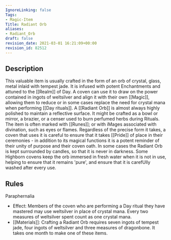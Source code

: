 ```yaml
---
IgnoreLinking: false
Tags:
- Magic-Item
Title: Radiant Orb
aliases:
- Radiant_Orb
draft: false
revision_date: 2021-03-01 16:21:09+00:00
revision_id: 82512
---
```


## Description
This valuable item is usually crafted in the form of an orb of crystal, glass, metal inlaid with tempest jade. It is infused with potent Enchantments and attuned to the [[Realm]] of Day. A coven can use it to draw on the power contained in ingots of weltsilver and align it with their own [[Magic]], allowing them to reduce or in some cases replace the need for crystal mana when performing [[Day rituals]].
A [[Radiant Orb]] is almost always highly polished to maintain a reflective surface. It might be crafted as a bowl or mirror, a brazier, or a censer used to burn perfumed herbs during Rituals. The item is often marked with [[Runes]]; or with iMages associated with divination, such as eyes or flames. Regardless of the precise form it takes, a coven that uses it is careful to ensure that it takes [[Pride]] of place in their ceremonies - in addition to its magical functions it is a potent reminder of their unity of purpose and their coven oath. In some cases the Radiant Orb is kept surrounded by candles, so that it is never in darkness. Some Highborn covens keep the orb immersed in fresh water when it is not in use, helping to ensure that it remains 'pure', and ensure that it is carefUlly washed after every use.
## Rules
Paraphernalia
* Effect: Members of the coven who are performing a Day ritual they have mastered may use weltsilver in place of crystal mana. Every two measures of weltsilver spent count as one crystal mana.
* [[Materials]]: Crafting a Radiant Orb requires seven ingots of tempest jade, four ingots of weltsilver and three measures of dragonbone. It takes one month to make one of these items.